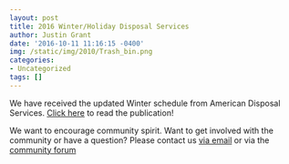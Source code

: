 ```yaml
---
layout: post
title: 2016 Winter/Holiday Disposal Services
author: Justin Grant
date: '2016-10-11 11:16:15 -0400'
img: /static/img/2010/Trash_bin.png
categories:
- Uncategorized
tags: []
---
```


We have received the updated Winter schedule from American Disposal Services. 
[Click here](/static/files/2016-holiday_disposal_notice.pdf) to read the publication! 

We want to encourage community spirit. Want to get involved with the community or have a question? Please 
contact us [via email](mailto:home@kendalsquare.com) or via the [community forum](/forum)
